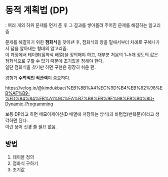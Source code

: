 # 동적 계획법 (DP)

: 여러 개의 하위 문제를 먼저 푼 후 그 결과를 쌓아올려 주어진 문제를 해결하는 알고리즘

문제를 해결하기 위한 **점화식**을 찾아낸 후, 점화식의 항을 밑에서부터 차례로 구해나가서 답을 알아내는 형태의 알고리즘.  
이 과정에서 테이블(점화식 배열)을 정의해야 하고, 대부분 처음의 1~5개 정도의 값은 점화식으로 구할 수 없기 때문에 초기값을 정해야 한다.   
일단 점화식을 찾기만 하면 구현은 굉장히 쉬운 편.

경험과 **수학적인 직관력**이 중요하다.

https://velog.io/@kimdukbae/%EB%8B%A4%EC%9D%B4%EB%82%98%EB%AF%B9-%ED%94%84%EB%A1%9C%EA%B7%B8%EB%9E%98%EB%B0%8D-Dynamic-Programming


보통 DP라고 하면 메모이제이션(D 배열에 저장하는 방식)과 바텀업(반복문)이라고 생각하면 된다.  
이런 용어 신경 쓸 필요 없음.

## 방법
1. 테이블 정의
2. 점화식 구하기
3. 초기값

